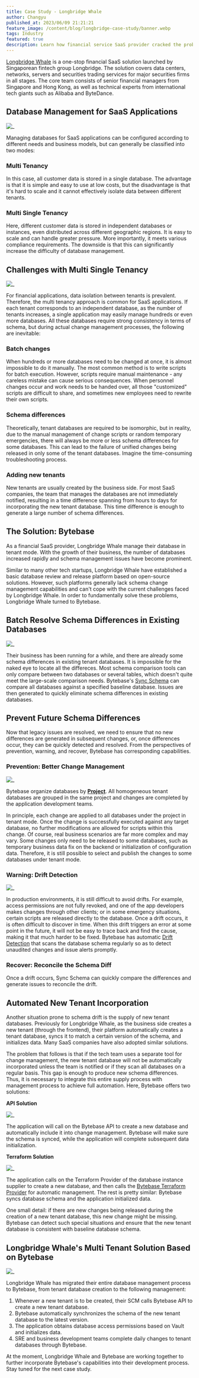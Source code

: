 ```yaml
---
title: Case Study - Longbridge Whale
author: Changyu
published_at: 2023/06/09 21:21:21
feature_image: /content/blog/longbridge-case-study/banner.webp
tags: Industry
featured: true
description: Learn how financial service SaaS provider cracked the problem of schema changes in tenant mode with Bytebase.
---
```


[Longbridge Whale](https://longbridge.cloud/en/) is a one-stop financial SaaS solution launched by Singaporean fintech group Longbridge. The solution covers data centers, networks, servers and securities trading services for major securities firms in all stages. The core team consists of senior financial managers from Singapore and Hong Kong, as well as technical experts from international tech giants such as Alibaba and ByteDance.

## Database Management for SaaS Applications

![_](/content/blog/longbridge-case-study/multi-tenancy-vs-multi-single-tenancy.webp)

Managing databases for SaaS applications can be configured according to different needs and business models, but can generally be classified into two modes:

### Multi Tenancy

In this case, all customer data is stored in a single database. The advantage is that it is simple and easy to use at low costs, but the disadvantage is that it's hard to scale and it cannot effectively isolate data between different tenants.

### Multi Single Tenancy

Here, different customer data is stored in independent databases or instances, even distributed across different geographic regions. It is easy to scale and can handle greater pressure. More importantly, it meets various compliance requirements. The downside is that this can significantly increase the difficulty of database management.

## Challenges with Multi Single Tenancy

![_](/content/blog/longbridge-case-study/new-tenant.webp)

For financial applications, data isolation between tenants is prevalent. Therefore, the multi tenancy approach is common for SaaS applications. If each tenant corresponds to an independent database, as the number of tenants increases, a single application may easily manage hundreds or even more databases. All these databases require strong consistency in terms of schema, but during actual change management processes, the following are inevitable:

### Batch changes

When hundreds or more databases need to be changed at once, it is almost impossible to do it manually. The most common method is to write scripts for batch execution. However, scripts require manual maintenance - any careless mistake can cause serious consequences. When personnel changes occur and work needs to be handed over, all those "customized" scripts are difficult to share, and sometimes new employees need to rewrite their own scripts.

### Schema differences

Theoretically, tenant databases are required to be isomorphic, but in reality, due to the manual management of change scripts or random temporary emergencies, there will always be more or less schema differences for some databases. This can lead to the failure of unified changes being released in only some of the tenant databases. Imagine the time-consuming troubleshooting process.

### Adding new tenants

New tenants are usually created by the business side. For most SaaS companies, the team that manages the databases are not immediately notified, resulting in a time difference spanning from hours to days for incorporating the new tenant database. This time difference is enough to generate a large number of schema differences.

## The Solution: Bytebase

As a financial SaaS provider, Longbridge Whale manage their database in tenant mode. With the growth of their business, the number of databases increased rapidly and schema management issues have become prominent.

Similar to many other tech startups, Longbridge Whale have established a basic database review and release platform based on open-source solutions. However, such platforms generally lack schema change management capabilities and can't cope with the current challenges faced by Longbridge Whale. In order to fundamentally solve these problems, Longbridge Whale turned to Bytebase.

## Batch Resolve Schema Differences in Existing Databases

![_](/content/blog/longbridge-case-study/sync-schema.webp)

Their business has been running for a while, and there are already some schema differences in existing tenant databases. It is impossible for the naked eye to locate all the differeces. Most schema comparison tools can only compare between two databases or several tables, which doesn't quite meet the large-scale comparison needs. Bytebase's [Sync Schema](/docs/change-database/synchronize-schema/) can compare all databases against a specified baseline database. Issues are then generated to quickly eliminate schema differences in existing databases.

## Prevent Future Schema Differences

Now that legacy issues are resolved, we need to ensure that no new differences are generated in subsequent changes, or, once differences occur, they can be quickly detected and resolved. From the perspectives of prevention, warning, and recover, Bytebase has corresponding capabilities.

### Prevention: Better Change Management

![_](/content/blog/longbridge-case-study/publish-changes.webp)

Bytebase organize databases by [**Project**](/docs/concepts/data-model/#project). All homogeneous tenant databases are grouped in the same project and changes are completed by the application development teams.

In principle, each change are applied to all databases under the project in tenant mode. Once the change is successfully executed against any target database, no further modifications are allowed for scripts within this change. Of course, real business scenarios are far more complex and may vary. Some changes only need to be released to some databases, such as temporary business data fix on the backend or initialization of configuration data. Therefore, it is still possible to select and publish the changes to some databases under tenant mode.

### Warning: Drift Detection

![_](/content/blog/longbridge-case-study/drift-detection.webp)

In production environments, it is still difficult to avoid drifts. For example, access permissions are not fully revoked, and one of the app developers makes changes through other clients; or in some emergency situations, certain scripts are released directly to the database. Once a drift occurs, it is often difficult to discover in time. When this drift triggers an error at some point in the future, it will not be easy to trace back and find the cause, making it that much harder to be fixed. Bytebase has automatic [Drift Detection](/docs/change-database/drift-detection/) that scans the database schema regularly so as to detect unaudited changes and issue alerts promptly.

### Recover: Reconcile the Schema Diff

Once a drift occurs, Sync Schema can quickly compare the differences and generate issues to reconcile the drift.

## Automated New Tenant Incorporation

Another situation prone to schema drift is the supply of new tenant databases. Previously for Longbridge Whale, as the business side creates a new tenant (through the frontend), their platform automatically creates a tenant database, syncs it to match a certain version of the schema, and initializes data. Many SaaS companies have also adopted similar solutions.

The problem that follows is that if the tech team uses a separate tool for change management, the new tenant database will not be automatically incorporated unless the team is notified or if they scan all databases on a regular basis. This gap is enough to produce new schema differences. Thus, it is necessary to integrate this entire supply process with management process to achieve full automation. Here, Bytebase offers two solutions:

**API Solution**

![_](/content/blog/longbridge-case-study/api-solution.webp)

The application will call on the Bytebase API to create a new database and automatically include it into change management. Bytebase will make sure the schema is synced, while the application will complete subsequent data initialization.

**Terraform Solution**

![_](/content/blog/longbridge-case-study/terraform-solution.webp)

The application calls on the Terraform Provider of the database instance supplier to create a new database, and then calls the [Bytebase Terraform Provider](https://registry.terraform.io/providers/bytebase/bytebase/latest/docs) for automatic management. The rest is pretty similar: Bytebase syncs database schema and the application initialized data.

One small detail: if there are new changes being released during the creation of a new tenant database, this new change might be missing. Bytebase can detect such special situations and ensure that the new tenant database is consistent with baseline database schema.

## Longbridge Whale's Multi Tenant Solution Based on Bytebase

![_](/content/blog/longbridge-case-study/longbridge-whale-bytebase.webp)

Longbridge Whale has migrated their entire database management process to Bytebase, from tenant database creation to the following management:

1. Whenever a new tenant is to be created, their SCM calls Bytebase API to create a new tenant database.
2. Bytebase automatically synchronizes the schema of the new tenant database to the latest version.
3. The application obtains database access permissions based on Vault and initializes data.
4. SRE and business development teams complete daily changes to tenant databases through Bytebase.

At the moment, Longbridge Whale and Bytebase are working together to further incorporate Bytebase's capabilities into their development process. Stay tuned for the next case study.